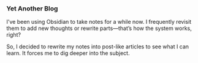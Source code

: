 ### Yet Another Blog
I've been using Obsidian to take notes for a while now. I frequently revisit them to add new thoughts or rewrite parts—that’s how the system works, right?

So, I decided to rewrite my notes into post-like articles to see what I can learn. It forces me to dig deeper into the subject.
